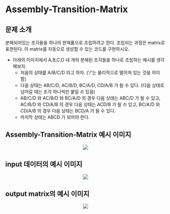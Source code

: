 # Assembly-Transition-Matrix

## 문제 소개
분해되어있는 조각들을 하나의 완제품으로 조립하려고 한다. 조립되는 과정은 matrix로 표현된다. 이 matrix를 자동으로 생성할 수 있는 코드를 구현하시오.
- 아래의 이미지에서 A,B,C,D 네 개의 분해된 조각들을 하나로 조립하는 예시를 생각해보자.
  - 처음의 상태를 A/B/C/D 라고 하자. ('/'는 물리적으로 떨어져 있는 것을 의미함)
  - 다음 상태는 AB/C/D, AC/B/D, BC/A/D, CD/A/B 가 될 수 있다. (다음 상태로 넘어갈 때는 조각 하나씩만 붙일 수 있음)
  - AB/C/D 와 AC/B/D 와 BC/A/D 의 경우 다음 상태는 ABC/D 가 될 수 있고, AC/B/D 와 CD/A/B 의 경우 다음 상태는 ACD/B 가 될 수 있고, BC/A/D 와 CD/A/B 의 경우 다음 상태는 BCD/A 가 될 수 있다.
  - 마지막 상태는 ABCD 가 되어야 한다.

## Assembly-Transition-Matrix 예시 이미지
<p align="center">
<img src="https://user-images.githubusercontent.com/129838827/236609380-bd8b6359-6c4f-48ef-a06b-2cd2b7de6074.png">
</p>

## input 데이터의 예시 이미지
<p align="center">
<img src="https://user-images.githubusercontent.com/129838827/236611773-4aac4dcd-c3b1-4af7-b713-012e6a78b4f5.png">
</p>

## output matrix의 예시 이미지
<p align="center">
<img src="https://user-images.githubusercontent.com/129838827/236611880-22974c92-8e6c-4f39-8d90-d0b1c649be33.png">
</p>
